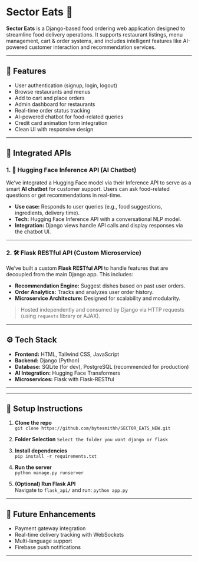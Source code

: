 # Sector Eats 🍔

**Sector Eats** is a Django-based food ordering web application designed to streamline food delivery operations. It supports restaurant listings, menu management, cart & order systems, and includes intelligent features like AI-powered customer interaction and recommendation services.

---

## 🚀 Features

- User authentication (signup, login, logout)
- Browse restaurants and menus
- Add to cart and place orders
- Admin dashboard for restaurants
- Real-time order status tracking
- AI-powered chatbot for food-related queries
- Credit card animation form integration
- Clean UI with responsive design

---

## 🧠 Integrated APIs

### 1. 🤖 Hugging Face Inference API (AI Chatbot)

We’ve integrated a Hugging Face model via their Inference API to serve as a smart **AI chatbot** for customer support. Users can ask food-related questions or get recommendations in real-time.

- **Use case:** Responds to user queries (e.g., food suggestions, ingredients, delivery time).
- **Tech:** Hugging Face Inference API with a conversational NLP model.
- **Integration:** Django views handle API calls and display responses via the chatbot UI.

---

### 2. 🛠️ Flask RESTful API (Custom Microservice)

We’ve built a custom **Flask RESTful API** to handle features that are decoupled from the main Django app. This includes:

- **Recommendation Engine:** Suggest dishes based on past user orders.
- **Order Analytics:** Tracks and analyzes user order history.
- **Microservice Architecture:** Designed for scalability and modularity.

> Hosted independently and consumed by Django via HTTP requests (using `requests` library or AJAX).

---

## ⚙️ Tech Stack

- **Frontend:** HTML, Tailwind CSS, JavaScript
- **Backend:** Django (Python)
- **Database:** SQLite (for dev), PostgreSQL (recommended for production)
- **AI Integration:** Hugging Face Transformers
- **Microservices:** Flask with Flask-RESTful

---


---

## 🚧 Setup Instructions

1. **Clone the repo**  
   `git clone https://github.com/bytesmithh/SECTOR_EATS_NEW.git`

2. **Folder Selection**
  `Select the folder you want django or flask`
  
3. **Install dependencies**  
   `pip install -r requirements.txt`

4. **Run the server**  
   `python manage.py runserver`

5. **(Optional) Run Flask API**  
   Navigate to `flask_api/` and run:
   `python app.py`

---

## 💬 Future Enhancements

- Payment gateway integration
- Real-time delivery tracking with WebSockets
- Multi-language support
- Firebase push notifications

---





